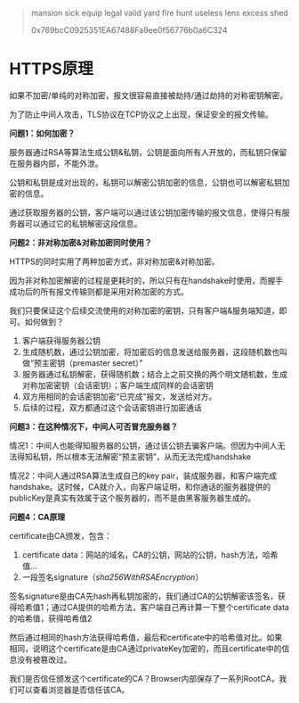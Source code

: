 > mansion sick equip legal valid yard fire hunt useless lens excess shed
>
> 0x769bcC0925351EA67488Fa9ee0f56776b0a6C324



# HTTPS原理



如果不加密/单纯的对称加密，报文很容易直接被劫持/通过劫持的对称密钥解密。

为了防止中间人攻击，TLS协议在TCP协议之上出现，保证安全的报文传输。



**问题1：如何加密？**

服务器通过RSA等算法生成公钥&私钥，公钥是面向所有人开放的，而私钥只保留在服务器内部，不能外泄。

公钥和私钥是成对出现的，私钥可以解密公钥加密的信息，公钥也可以解密私钥加密的信息。

通过获取服务器的公钥，客户端可以通过该公钥加密传输的报文信息，使得只有服务器可以通过它的私钥解密这段信息。



**问题2：非对称加密&对称加密同时使用？**

HTTPS的同时实用了两种加密方式，非对称加密&对称加密。

因为非对称加密解密的过程是更耗时的，所以只有在handshake时使用，而握手成功后的所有报文传输则都是采用对称加密的方式。

我们只要保证这个后续交流使用的对称加密的密钥，只有客户端&服务端知道，即可。如何做到？

1. 客户端获得服务器公钥
2. 生成随机数，通过公钥加密，将加密后的信息发送给服务器，这段随机数也叫做“预主密钥（premaster secret）”
3. 服务器通过私钥解密，获得随机数；结合上之前交换的两个明文随机数，生成对称加密密钥（会话密钥）；客户端生成同样的会话密钥
4. 双方用相同的会话密钥加密“已完成”报文，发送给对方。
5. 后续的过程，双方都通过这个会话密钥进行加密通话



**问题3：在这种情况下，中间人可否冒充服务器？**

情况1：中间人也能得知服务器的公钥，通过该公钥去骗客户端。但因为中间人无法得知私钥，所以根本无法解密“预主密钥”，从而无法完成handshake

情况2：中间人通过RSA算法生成自己的key pair，装成服务器，和客户端完成handshake。这时候，CA就介入，向客户端证明，和你通话的服务器提供的publicKey是真实有效属于这个服务器的，而不是由黑客服务器生成的。



**问题4：CA原理**

certificate由CA颁发，包含：

1. certificate data：网站的域名，CA的公钥，网站的公钥，hash方法，哈希值...
2. 一段签名signature（*sha256WithRSAEncryption*）

签名signature是由CA先hash再私钥加密的，我们通过CA的公钥解密该签名，获得哈希值1；通过CA提供的哈希方法，客户端自己再计算一下整个certificate data的哈希值，获得哈希值2

然后通过相同的hash方法获得哈希值，最后和certificate中的哈希值对比。如果相同，说明这个certificate是由CA通过privateKey加密的，而且certificate中的信息没有被篡改过。

我们是否信任颁发这个certificate的CA？Browser内部保存了一系列RootCA，我们可以查看浏览器是否信任该CA。

